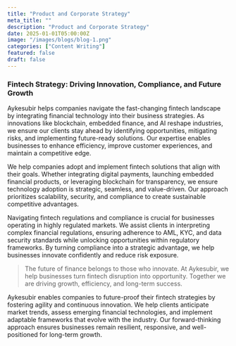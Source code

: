 ```yaml
---
title: "Product and Corporate Strategy"
meta_title: ""
description: "Product and Corporate Strategy"
date: 2025-01-01T05:00:00Z
image: "/images/blogs/blog-1.png"
categories: ["Content Writing"]
featured: false
draft: false
---
```


### Fintech Strategy: Driving Innovation, Compliance, and Future Growth

Aykesubir helps companies navigate the fast-changing fintech landscape by integrating financial technology into their business strategies. As innovations like blockchain, embedded finance, and AI reshape industries, we ensure our clients stay ahead by identifying opportunities, mitigating risks, and implementing future-ready solutions. Our expertise enables businesses to enhance efficiency, improve customer experiences, and maintain a competitive edge.

We help companies adopt and implement fintech solutions that align with their goals. Whether integrating digital payments, launching embedded financial products, or leveraging blockchain for transparency, we ensure technology adoption is strategic, seamless, and value-driven. Our approach prioritizes scalability, security, and compliance to create sustainable competitive advantages.

Navigating fintech regulations and compliance is crucial for businesses operating in highly regulated markets. We assist clients in interpreting complex financial regulations, ensuring adherence to AML, KYC, and data security standards while unlocking opportunities within regulatory frameworks. By turning compliance into a strategic advantage, we help businesses innovate confidently and reduce risk exposure.

> The future of finance belongs to those who innovate. At Aykesubir, we help businesses turn fintech disruption into opportunity. Together we are driving growth, efficiency, and long-term success.

Aykesubir enables companies to future-proof their fintech strategies by fostering agility and continuous innovation. We help clients anticipate market trends, assess emerging financial technologies, and implement adaptable frameworks that evolve with the industry. Our forward-thinking approach ensures businesses remain resilient, responsive, and well-positioned for long-term growth.